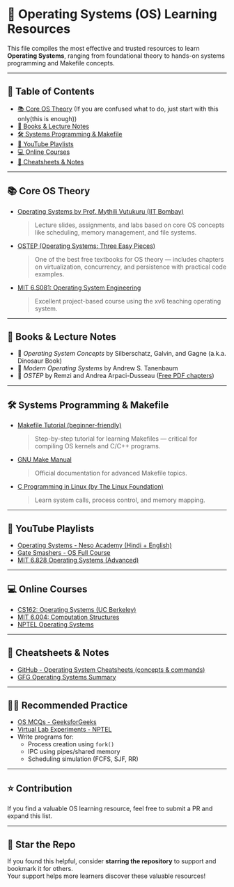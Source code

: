 # 🧠 Operating Systems (OS) Learning Resources

This file compiles the most effective and trusted resources to learn **Operating Systems**, ranging from foundational theory to hands-on systems programming and Makefile concepts.

---

## 📌 Table of Contents
- [📚 Core OS Theory](#-core-os-theory) (If you are confused what to do, just start with this only(this is enough))
- [📖 Books & Lecture Notes](#-books--lecture-notes)
- [🛠️ Systems Programming & Makefile](#-️systems-programming--makefile)
- [🎥 YouTube Playlists](#-youtube-playlists)
- [💻 Online Courses](#-online-courses)
- [📘 Cheatsheets & Notes](#-cheatsheets--notes)

---

## 📚 Core OS Theory

- [Operating Systems by Prof. Mythili Vutukuru (IIT Bombay)](https://www.cse.iitb.ac.in/~mythili/os/)
  > Lecture slides, assignments, and labs based on core OS concepts like scheduling, memory management, and file systems.

- [OSTEP (Operating Systems: Three Easy Pieces)](https://pages.cs.wisc.edu/~remzi/OSTEP/)
  > One of the best free textbooks for OS theory — includes chapters on virtualization, concurrency, and persistence with practical code examples.

- [MIT 6.S081: Operating System Engineering](https://pdos.csail.mit.edu/6.S081/)
  > Excellent project-based course using the xv6 teaching operating system.

---

## 📖 Books & Lecture Notes

- 📘 *Operating System Concepts* by Silberschatz, Galvin, and Gagne (a.k.a. Dinosaur Book)
- 📘 *Modern Operating Systems* by Andrew S. Tanenbaum
- 📘 *OSTEP* by Remzi and Andrea Arpaci-Dusseau ([Free PDF chapters](https://pages.cs.wisc.edu/~remzi/OSTEP/))

---

## 🛠️ Systems Programming & Makefile

- [Makefile Tutorial (beginner-friendly)](https://makefiletutorial.com/)
  > Step-by-step tutorial for learning Makefiles — critical for compiling OS kernels and C/C++ programs.

- [GNU Make Manual](https://www.gnu.org/software/make/manual/make.html)
  > Official documentation for advanced Makefile topics.

- [C Programming in Linux (by The Linux Foundation)](https://training.linuxfoundation.org/training/linux-tools-for-developers-lfd108/)
  > Learn system calls, process control, and memory mapping.

---

## 🎥 YouTube Playlists

- [Operating Systems - Neso Academy (Hindi + English)](https://www.youtube.com/playlist?list=PLBlnK6fEyqRj0c1ZqU4NSi0Q9kGU5tBXG)
- [Gate Smashers - OS Full Course](https://www.youtube.com/playlist?list=PLxCzCOWd7aiGFBD2-2joCpWOLUrDLvVV_)
- [MIT 6.828 Operating Systems (Advanced)](https://www.youtube.com/playlist?list=PLz2tDNu3vnp7IYBxiZlFzSDOMpol5KZkF)

---

## 💻 Online Courses

- [CS162: Operating Systems (UC Berkeley)](https://cs162.org/)
- [MIT 6.004: Computation Structures](https://ocw.mit.edu/courses/electrical-engineering-and-computer-science/6-004-computation-structures-spring-2017/)
- [NPTEL Operating Systems](https://nptel.ac.in/courses/106/108/106108101/)

---

## 📘 Cheatsheets & Notes

- [GitHub - Operating System Cheatsheets (concepts & commands)](https://github.com/tuhdo/os01)
- [GFG Operating Systems Summary](https://www.geeksforgeeks.org/operating-systems/)

---

## 🧑‍💻 Recommended Practice

- [OS MCQs - GeeksforGeeks](https://www.geeksforgeeks.org/operating-systems/)
- [Virtual Lab Experiments - NPTEL](https://cse19-iiith.vlabs.ac.in/)
- Write programs for:  
  - Process creation using `fork()`  
  - IPC using pipes/shared memory  
  - Scheduling simulation (FCFS, SJF, RR)

---

## ⭐ Contribution

If you find a valuable OS learning resource, feel free to submit a PR and expand this list.

---

## 🌟 Star the Repo

If you found this helpful, consider **starring the repository** to support and bookmark it for others.  
Your support helps more learners discover these valuable resources!